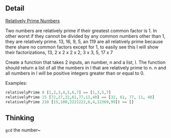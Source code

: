 ## Detail

[Relatively Prime Numbers](https://www.codewars.com/kata/relatively-prime-numbers/train/haskell)

Two numbers are relatively prime if their greatest common factor is 1.
In other worst if they cannot be divided by any common numbers other than 1, they are relatively prime.
13, 16, 9, 5, an 119 are all relatively prime because there share no common factors except for 1, to easily see this I will show their factorizations,
13, 2 x 2 x 2 x 2, 3 x 3, 5, 17 x 7 

Create a function that takes 2 inputs, an number, n and a list, l.
The function should return a list of all the numbers in l that are relatively prime to n.
n and all numbers in l will be positive integers greater than or equal to 0. 

Examples:

```haskell
relativelyPrime 8 [1,2,3,4,5,6,7] == [1,3,5,7]
relativelyPrime 15 [72,27,32,61,77,11,40] == [32, 61, 77, 11, 40]
relativelyPrime 210 [15,100,2222222,6,4,12369,99]) == []
```

## Thinking

`gcd` the number~